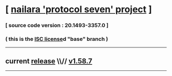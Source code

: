 
# [ [nailara 'protocol seven' project](http://src.nailara.net/) ]

### [ source code version : 20.1493-3357.0 ]

### ( this is the [ISC license](license)d "base" branch )
---
## current [release](https://github.com/anotherlink/nailara/releases) \\\\// [v1.58.7](https://github.com/anotherlink/nailara/releases/tag/v1.58.7)
---
